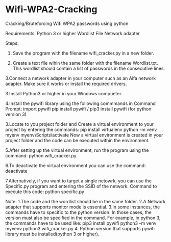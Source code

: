 # Wifi-WPA2-Cracking
Cracking/Bruteforcing  Wifi WPA2 passwords using python

Requirements:
  Python 3 or higher
  Wordlist File
  Network adapter

Steps:
  1. Save the program with the filename wifi_cracker.py in a new folder.
  
  2. Create a text file wihin the same folder with the filename Wordlist.txt.
     This wordlist should contain a list of passwords in the consecutive lines.
  
  3.Connect a network adapter in your computer such as an Alfa network adapter.
    Make sure it works or install the required drivers.
     
  3.Install Python3 or higher in your Windows compueter.
  
  4.Install the pywifi library using the following commmands in Command Prompt:
      import pywifi
      pip install pywifi / pip3 install pywifi (for python version 3)
      
  3.Locate to you project folder and Create a virtual environment to your project by entering the commands:
        pip install virtualenv 
        python -m venv myenv
        myenv\Scripts\activate
       Now a virtual environment is created in your project folder and the code can be executed within the environment.
  
  5.After setting up the virtual environment, run the program using the command:
        python wifi_cracker.py
  
  6.To deactivate the virtual environment you can use the command:
        deactivate

  7.Alternatively, if you want to target a single netowrk, you can use the Specific.py program and entering the SSID of the network.
    Command to execute this code:
        python specific.py

  Note:
        1.The code and the wordlist should be in the same folder.
        2.A Network adapter that supports monitor mode is essential.
        3.In some instances, the commands have to specific to the python version. In those cases, the version must also be specified in the command.
          For example, in python 3, the commands have to be used like:
              pip3 install pywifi
              python3 -m venv myvenv
              python3 wifi_cracker.py
        4. Python version that supports pywifi library must be installed(python 3 or higher).
        

      
  
      
